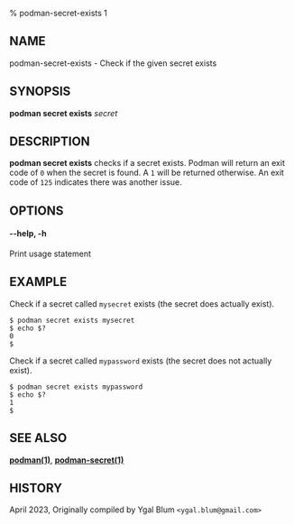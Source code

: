 % podman-secret-exists 1

## NAME

podman\-secret\-exists - Check if the given secret exists

## SYNOPSIS

**podman secret exists** _secret_

## DESCRIPTION

**podman secret exists** checks if a secret exists. Podman will return an exit code
of `0` when the secret is found. A `1` will be returned otherwise. An exit code of
`125` indicates there was another issue.

## OPTIONS

#### **--help**, **-h**

Print usage statement

## EXAMPLE

Check if a secret called `mysecret` exists (the secret does actually exist).

```
$ podman secret exists mysecret
$ echo $?
0
$
```

Check if a secret called `mypassword` exists (the secret does not actually exist).

```
$ podman secret exists mypassword
$ echo $?
1
$
```

## SEE ALSO

**[podman(1)](commands/podman.md)**, **[podman-secret(1)](commands/podman-secret/podman-secret.md)**

## HISTORY

April 2023, Originally compiled by Ygal Blum `<ygal.blum@gmail.com>`
